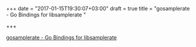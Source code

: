 +++
date = "2017-01-15T19:30:07+03:00"
draft = true
title = "gosamplerate - Go Bindings for libsamplerate "

+++

<p><a href="https://t.co/lkhPidh33f">gosamplerate - Go Bindings for libsamplerate </a></p>
